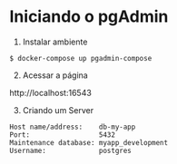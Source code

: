# Iniciando o pgAdmin

1. Instalar ambiente

```
$ docker-compose up pgadmin-compose
```

2. Acessar a página

http://localhost:16543


3. Criando um Server

```
Host name/address:    db-my-app
Port:                 5432
Maintenance database: myapp_development
Username:             postgres
```
